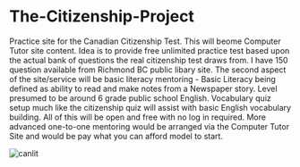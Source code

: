 # The-Citizenship-Project
Practice site for the Canadian Citizenship Test.
This will beome Computer Tutor site content.  Idea is to provide free unlimited practice test based upon the actual bank of questions the real citizenship test draws from.  I have 150 question available from Richmond BC public libary site. The second aspect of the site/service will be basic literacy mentoring - Basic Literacy being defined as ability to read and make notes from a Newspaper story.  Level presumed to be around 6 grade public school English. Vocabulary quiz setup much like the citizenship quiz will assist with basic English vocabulary building.  All of this will be open and free with no log in required.  More advanced one-to-one mentoring would be arranged via the Computer Tutor Site and would be pay what you can afford model to start.

![canlit](https://user-images.githubusercontent.com/33843929/154819677-f9c0cbfd-f21b-4e14-8984-ae4fffbcbcae.png)
